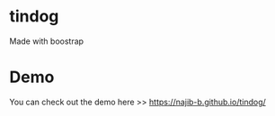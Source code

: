 # tindog
Made with boostrap 
# Demo
You can check out the demo here >> https://najib-b.github.io/tindog/
